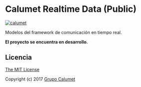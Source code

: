 # Calumet Realtime Data (Public)

[![calumet](https://img.shields.io/badge/calumet-project-2b3bd0.svg)](http://calumet.uis.edu.co)

Modelos del framework de comunicación en tiempo real.

**El proyecto se encuentra en desarrollo.**

## Licencia

[The MIT License](http://opensource.org/licenses/MIT)

Copyright (c) 2017 [Grupo Calumet](http://cormoran.uis.edu.co/calumet)
